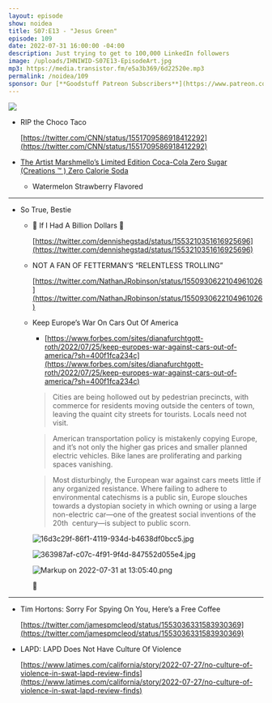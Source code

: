 ```yaml
---
layout: episode
show: noidea
title: S07:E13 - "Jesus Green"
episode: 109
date: 2022-07-31 16:00:00 -04:00
description: Just trying to get to 100,000 LinkedIn followers
image: /uploads/IHNIWID-S07E13-EpisodeArt.jpg
mp3: https://media.transistor.fm/e5a3b369/6d22520e.mp3
permalink: /noidea/109
sponsor: Our [**Goodstuff Patreon Subscribers**](https://www.patreon.com/goodstuff "Goodstuff on Patreon") and listeners just like you! Support your favorite podcasts directly to get access to the discord and more.
---
```


![](/uploads/IHNIWID-S07E13-EpisodeArt.jpg)

- RIP the Choco Taco
    
    [https://twitter.com/CNN/status/1551709586918412292](https://twitter.com/CNN/status/1551709586918412292)
    
- [The Artist Marshmello’s Limited Edition Coca-Cola Zero Sugar (Creations ™ ) Zero Calorie Soda](https://www.notion.so/S07-E13-ba03830085934276a3b38d6361efb36c)
    - Watermelon Strawberry Flavored

---

- So True, Bestie
    - 🎵 If I Had A Billion Dollars 🎵
        
        [https://twitter.com/dennishegstad/status/1553210351616925696](https://twitter.com/dennishegstad/status/1553210351616925696)
        
    - NOT A FAN OF FETTERMAN’S “RELENTLESS TROLLING”
        
        [https://twitter.com/NathanJRobinson/status/1550930622104961026](https://twitter.com/NathanJRobinson/status/1550930622104961026)
        
    - Keep Europe’s War On Cars Out Of America
        - [https://www.forbes.com/sites/dianafurchtgott-roth/2022/07/25/keep-europes-war-against-cars-out-of-america/?sh=400f1fca234c](https://www.forbes.com/sites/dianafurchtgott-roth/2022/07/25/keep-europes-war-against-cars-out-of-america/?sh=400f1fca234c)
        
        > Cities are being hollowed out by pedestrian precincts, with commerce for residents moving outside the centers of town, leaving the quaint city streets for tourists. Locals need not visit.
        > 
        
        > American transportation policy is mistakenly copying Europe, and it’s not only the higher gas prices and smaller planned electric vehicles. Bike lanes are proliferating and parking spaces vanishing.
        > 
        
        > Most disturbingly, the European war against cars meets little if any organized resistance. Where failing to adhere to environmental catechisms is a public sin, Europe slouches towards a dystopian society in which owning or using a large non-electric car—one of the greatest social inventions of the 20th
         century—is subject to public scorn.
        > 
        
        ![16d3c29f-86f1-4119-934d-b4638df0bcc5.jpg](https://s3-us-west-2.amazonaws.com/secure.notion-static.com/e44698c7-32d5-4eee-ad30-a3ec5c7a446d/16d3c29f-86f1-4119-934d-b4638df0bcc5.jpg)
        
        ![363987af-c07c-4f91-9f4d-847552d055e4.jpg](https://s3-us-west-2.amazonaws.com/secure.notion-static.com/34d30b7f-bc07-4814-a4a8-d3221c0e0949/363987af-c07c-4f91-9f4d-847552d055e4.jpg)
        
        ![Markup on 2022-07-31 at 13:05:40.png](https://s3-us-west-2.amazonaws.com/secure.notion-static.com/4581fa8c-fcf5-4108-b05f-2ae26e3f3c0f/Markup_on_2022-07-31_at_130540.png)
        
        🌋
        

---

- Tim Hortons: Sorry For Spying On You, Here’s a Free Coffee
    
    [https://twitter.com/jamespmcleod/status/1553036331583930369](https://twitter.com/jamespmcleod/status/1553036331583930369)
    
- LAPD: LAPD Does Not Have Culture Of Violence
    
    [https://www.latimes.com/california/story/2022-07-27/no-culture-of-violence-in-swat-lapd-review-finds](https://www.latimes.com/california/story/2022-07-27/no-culture-of-violence-in-swat-lapd-review-finds)